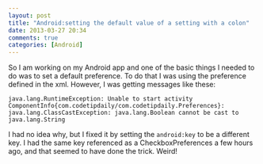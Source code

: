 ```yaml
---
layout: post
title: "Android:setting the default value of a setting with a colon"
date: 2013-03-27 20:34
comments: true
categories: [Android]
---
```

So I am working on my Android app and one of the basic things I needed to do was to set a default preference. To do that I was using the preference defined in the xml. However, I was getting messages like these:

```
java.lang.RuntimeException: Unable to start activity ComponentInfo{com.codetipdaily/com.codetipdaily.Preferences}: java.lang.ClassCastException: java.lang.Boolean cannot be cast to java.lang.String
```

I had no idea why, but I fixed it by setting the ```android:key``` to be a different key. I had the same key referenced as a CheckboxPreferences a few hours ago, and that seemed to have done the trick. Weird!


